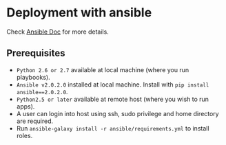 # Deployment with ansible

Check [Ansible Doc](http://docs.ansible.com/ansible/index.html) for more details.

## Prerequisites

- `Python 2.6 or 2.7` available at local machine (where you run playbooks).
- `Ansible v2.0.2.0` installed at local machine. Install with `pip install ansible==2.0.2.0`.
- `Python2.5 or later` available at remote host (where you wish to run apps).
- A user can login into host using ssh, sudo privilege and home directory are required.
- Run `ansible-galaxy install -r ansible/requirements.yml` to install roles.

